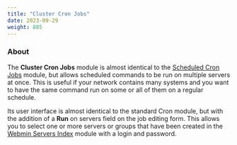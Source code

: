 ```yaml
---
title: "Cluster Cron Jobs"
date: 2023-09-29
weight: 885
---
```


### About
The **Cluster Cron Jobs** module is almost identical to the [Scheduled Cron Jobs](/docs/modules/scheduled-cron-jobs) module, but allows scheduled commands to be run on multiple servers at once. This is useful if your network contains many systems and you want to have the same command run on some or all of them on a regular schedule.

Its user interface is almost identical to the standard Cron module, but with the addition of a **Run** on servers field on the job editing form. This allows you to select one or more servers or groups that have been created in the [Webmin Servers Index](/docs/modules/webmin-servers-index) module with a login and password. 

